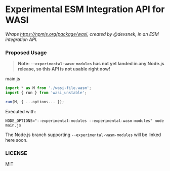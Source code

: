 # Experimental ESM Integration API for WASI

_Wraps https://npmjs.org/package/wasi, created by @devsnek, in an ESM integration API._

### Proposed Usage

> **Note: `--experimental-wasm-modules` has not yet landed in any Node.js release, so this API is not usable right now!**

main.js
```js
import * as M from './wasi-file.wasm';
import { run } from 'wasi_unstable';

run(M, { ...options... });
```

Executed with:

```
NODE_OPTIONS="--experimental-modules --experimental-wasm-modules" node main.js
```

The Node.js branch supporting `--experimental-wasm-modules` will be linked here soon.

### LICENSE

MIT